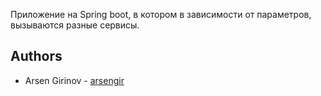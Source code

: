 Приложение на Spring boot, в котором в зависимости от параметров, вызываются разные сервисы.

## Authors
* Arsen Girinov - [arsengir](https://github.com/arsengir)
